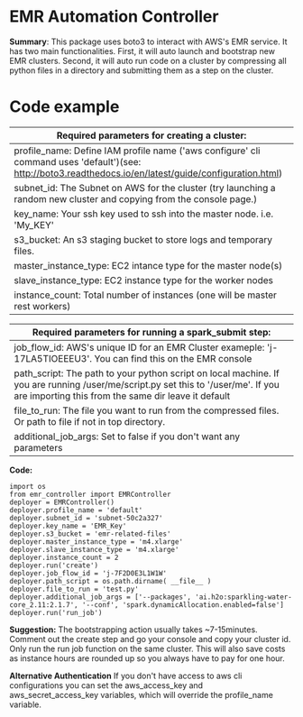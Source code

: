 <h1> EMR Automation Controller </h1>

<b>Summary</b>: This package uses boto3 to interact with AWS's EMR service. It has two main functionalities. First, it will auto launch and bootstrap new EMR clusters. Second, it will auto run code on a cluster by compressing all python files in a directory and submitting them as a step on the cluster.

<h1>Code example</h1>

| Required parameters for creating a cluster: |
|---|
| profile_name: Define IAM profile name ('aws configure' cli command uses 'default')(see: http://boto3.readthedocs.io/en/latest/guide/configuration.html)  |
| subnet_id: The Subnet on AWS for the cluster (try launching a random new cluster and copying from the console page.) |
| key_name: Your ssh key used to ssh into the master node. i.e. 'My_KEY' |
| s3_bucket: An s3 staging bucket to store logs and temporary files. |
| master_instance_type: EC2 intance type for the master node(s) |
| slave_instance_type: EC2 instance type for the worker nodes |
| instance_count: Total number of instances (one will be master rest workers) |


| Required parameters for running a spark_submit step: |
|---|
| job_flow_id: AWS's unique ID for an EMR Cluster exameple: 'j-17LA5TIOEEEU3'. You can find this on the EMR console  |
| path_script: The path to your python script on local machine. If you are running /user/me/script.py set this to '/user/me'. If you are importing this from the same dir leave it default |
| file_to_run: The file you want to run from the compressed files. Or path to file if not in top directory. |
| additional_job_args: Set to false if you don't want any parameters |

<b>Code:</b>
```
import os
from emr_controller import EMRController
deployer = EMRController()
deployer.profile_name = 'default'
deployer.subnet_id = 'subnet-50c2a327'
deployer.key_name = 'EMR_Key'
deployer.s3_bucket = 'emr-related-files'
deployer.master_instance_type = 'm4.xlarge'
deployer.slave_instance_type = 'm4.xlarge'
deployer.instance_count = 2
deployer.run('create')
deployer.job_flow_id = 'j-7F2D0E3L1W1W'
deployer.path_script = os.path.dirname( __file__ )
deployer.file_to_run = 'test.py'
deployer.additional_job_args = ['--packages', 'ai.h2o:sparkling-water-core_2.11:2.1.7', '--conf', 'spark.dynamicAllocation.enabled=false']
deployer.run('run_job')
```


<b>Suggestion:</b> The bootstrapping action usually takes ~7-15minutes. Comment out the create step and go your console and copy your cluster id. Only run the run job function on the same cluster. This will also save costs as instance hours are rounded up so you always have to pay for one hour.

<b>Alternative Authentication</b> If you don't have access to aws cli configurations you can set the aws_access_key and aws_secret_access_key variables, which will override the profile_name variable.
